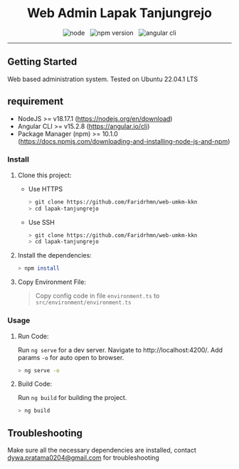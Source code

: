 <div align="center">
 
# Web Admin Lapak Tanjungrejo


![node](https://img.shields.io/badge/node-v18.17.1-%2383cd29)&nbsp; &nbsp;![npm version](https://img.shields.io/badge/npm-v10.1.0-%232c8ebb)&nbsp; &nbsp;![angular cli](https://img.shields.io/badge/angular-v15.2.9-%23dd0031) 

</div>

---

## Getting Started

Web based administration system. Tested on Ubuntu 22.04.1 LTS

## requirement

- NodeJS >= v18.17.1 (https://nodejs.org/en/download)
- Angular CLI >= v15.2.8 (https://angular.io/cli)
- Package Manager (npm) >= 10.1.0 (https://docs.npmjs.com/downloading-and-installing-node-js-and-npm)

### Install

1. Clone this project:
    
   - Use HTTPS
     ```bash
     > git clone https://github.com/Faridrhmn/web-umkm-kkn
     > cd lapak-tanjungrejo
     ```
   - Use SSH
     ```bash
     > git clone https://github.com/Faridrhmn/web-umkm-kkn
     > cd lapak-tanjungrejo
     ```

2. Install the dependencies:

   ```bash
   > npm install
   ```

3. Copy Environment File:
   > Copy config code in file `environment.ts` to `src/environment/environment.ts`
   

### Usage

1. Run Code:

   Run `ng serve` for a dev server. Navigate to http://localhost:4200/. Add params `-o` for auto open to browser.
   ```bash
   > ng serve -o
   ```

2. Build Code:

   Run `ng build` for building the project.
   ```bash
   > ng build
   ```


## Troubleshooting

Make sure all the necessary dependencies are installed, contact dywa.pratama0204@gmail.com for troubleshooting

